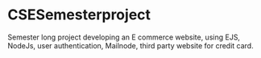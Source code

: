 # CSESemesterproject
Semester long project developing an E commerce website, using EJS, NodeJs, user authentication, Mailnode, third party website for credit card.
